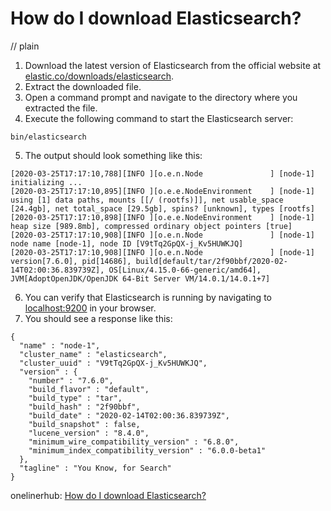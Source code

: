 # How do I download Elasticsearch?
// plain

1. Download the latest version of Elasticsearch from the official website at [elastic.co/downloads/elasticsearch](https://www.elastic.co/downloads/elasticsearch).
2. Extract the downloaded file.
3. Open a command prompt and navigate to the directory where you extracted the file.
4. Execute the following command to start the Elasticsearch server:
```
bin/elasticsearch
```
5. The output should look something like this:
```
[2020-03-25T17:17:10,788][INFO ][o.e.n.Node               ] [node-1] initializing ...
[2020-03-25T17:17:10,895][INFO ][o.e.e.NodeEnvironment    ] [node-1] using [1] data paths, mounts [[/ (rootfs)]], net usable_space [24.4gb], net total_space [29.5gb], spins? [unknown], types [rootfs]
[2020-03-25T17:17:10,898][INFO ][o.e.e.NodeEnvironment    ] [node-1] heap size [989.8mb], compressed ordinary object pointers [true]
[2020-03-25T17:17:10,908][INFO ][o.e.n.Node               ] [node-1] node name [node-1], node ID [V9tTq2GpQX-j_Kv5HUWKJQ]
[2020-03-25T17:17:10,908][INFO ][o.e.n.Node               ] [node-1] version[7.6.0], pid[14686], build[default/tar/2f90bbf/2020-02-14T02:00:36.839739Z], OS[Linux/4.15.0-66-generic/amd64], JVM[AdoptOpenJDK/OpenJDK 64-Bit Server VM/14.0.1/14.0.1+7]
```
6. You can verify that Elasticsearch is running by navigating to [localhost:9200](http://localhost:9200) in your browser.
7. You should see a response like this:
```
{
  "name" : "node-1",
  "cluster_name" : "elasticsearch",
  "cluster_uuid" : "V9tTq2GpQX-j_Kv5HUWKJQ",
  "version" : {
    "number" : "7.6.0",
    "build_flavor" : "default",
    "build_type" : "tar",
    "build_hash" : "2f90bbf",
    "build_date" : "2020-02-14T02:00:36.839739Z",
    "build_snapshot" : false,
    "lucene_version" : "8.4.0",
    "minimum_wire_compatibility_version" : "6.8.0",
    "minimum_index_compatibility_version" : "6.0.0-beta1"
  },
  "tagline" : "You Know, for Search"
}
```

onelinerhub: [How do I download Elasticsearch?](https://onelinerhub.com/elasticsearch/how-do-i-download-elasticsearch)